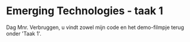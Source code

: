 # Emerging Technologies - taak 1

Dag Mnr. Verbruggen, u vindt zowel mijn code en het demo-filmpje terug onder 'Taak 1'.
